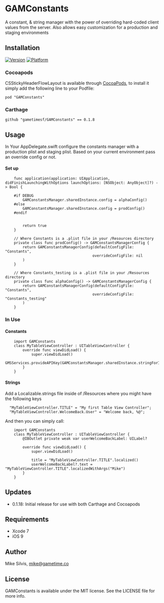 # GAMConstants

A constant, & string manager with the power of overriding hard-coded client values from the server. Also allows easy customization for a production and staging environments

## Installation


[![Version](http://cocoapod-badges.herokuapp.com/v/GAMConstants/badge.png)](http://cocoadocs.org/docsets/GAMConstants)
[![Platform](http://cocoapod-badges.herokuapp.com/p/GAMConstants/badge.png)](http://cocoadocs.org/docsets/GAMConstants)

### Cocoapods
CSStickyHeaderFlowLayout is available through [CocoaPods](http://cocoapods.org), to install
it simply add the following line to your Podfile:

    pod "GAMConstants"
    
### Carthage

    github "gametimesf/GAMConstants" == 0.1.8

## Usage
In Your AppDelegate.swift configure the constants manager with a production plist and staging plist. Based on your current environment pass an override config or not.

#### Set up
```
    func application(application: UIApplication, didFinishLaunchingWithOptions launchOptions: [NSObject: AnyObject]?) -> Bool {
    
    #if DEBUG
        GAMConstantsManager.sharedInstance.config = alphaConfig()
    #else
        GAMConstantsManager.sharedInstance.config = prodConfig()
    #endif


        return true
    }
    
    // Where Constants is a .plist file in your /Resources directory
    private class func prodConfig() -> GAMConstantsManagerConfig {
        return GAMConstantsManagerConfig(defaultConfigFile: "Constants",
                                        overrideConfigFile: nil
        )
    }

    // Where Constants_testing is a .plist file in your /Resources directory
    private class func alphaConfig() -> GAMConstantsManagerConfig {
        return GAMConstantsManagerConfig(defaultConfigFile: "Constants",
                                        overrideConfigFile: "Constants_testing"
        )
    }
```
### In Use
#### Constants
```
    import GAMConstants
    class MyTableViewController : UITableViewController {
        override func viewDidLoad() {
            super.viewDidLoad()
                    GMSServices.provideAPIKey(GAMConstantsManager.sharedInstance.stringForID("google_maps_api_key))
        }
    }
```

#### Strings

Add a Localizable.strings file inside of /Resources where you might have the following keys
```
  "MyTableViewController.TITLE" = "My first Table View Controller";
  "MyTableViewController.WelcomeBack.User" = "Welcome back, %@";
```

And then you can simply call:
```
    import GAMConstants
    class MyTableViewController : UITableViewController {
        @IBOutlet private weak var userWelcomeBackLabel: UILabel?

        override func viewDidLoad() {
            super.viewDidLoad()
    
            title = "MyTableViewController.TITLE".localized()
            userWelcomeBackLabel?.text = "MyTableViewController.TITLE".localizedWithArgs("Mike")
        }
    }
```

## Updates

- 0.1.18: Initial release for use with both Carthage and Cocoapods

## Requirements

- Xcode 7
- iOS 9

## Author

Mike Silvis, mike@gametime.co

## License

GAMConstants is available under the MIT license. See the LICENSE file for more info.
